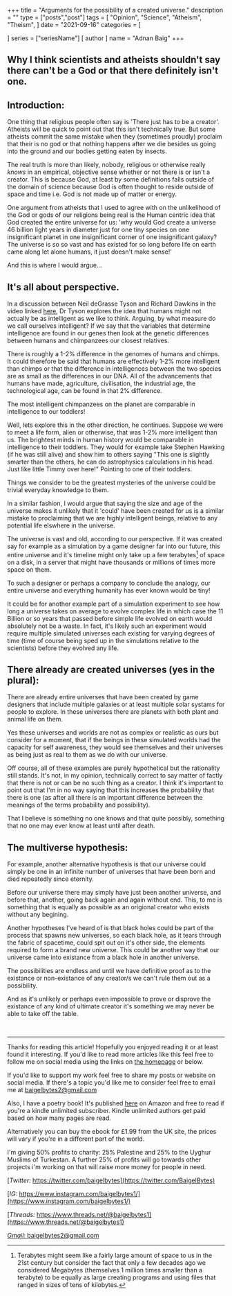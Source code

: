 +++
title = "Arguments for the possibility of a created universe."
description = ""
type = ["posts","post"]
tags = [
    "Opinion",
    "Science",
    "Atheism",
    "Theism",
]
date = "2021-09-16"
categories = [
    
   
]
series = ["seriesName"]
[ author ]
  name = "Adnan Baig"
+++



## Why I think scientists and atheists shouldn't say there can't be a God or that there definitely isn't one.


## Introduction:

One thing that religious people often say is 'There just has to be a creator'. Atheists will be quick to point out that this isn't technically true. But some atheists commit the same mistake when they (sometimes proudly) proclaim that their is no god or that nothing happens after we die besides us going into the ground and our bodies getting eaten by insects.

The real truth is more than likely, nobody, religious or otherwise really *knows* in an empirical, objective sense whether or not there is or isn't a creator. This is because God, at least by some definitions falls outside of the domain of science because God is often thought to reside outside of space and time i.e. God is not made up of matter or energy.

One argument from atheists that I used to agree with on the unlikelihood of the God or gods of our religions being real is the Human centric idea that God created the entire universe for us: 'why would God create a universe 46 billion light years in diameter just for one tiny species on one insignificant planet in one insignificant corner of one insignificant galaxy? The universe is so so vast and has existed for so long before life on earth came along let alone humans, it just doesn't make sense!'

And this is where I would argue...

## It's all about perspective.

In a discussion between Neil deGrasse Tyson and Richard Dawkins in the video linked [here](https://youtu.be/_um8cmcjda4), Dr Tyson explores the idea that humans might not actually be as intelligent as we like to think. Arguing, by what measure do we call ourselves intelligent? If we say that the variables that determine intelligence are found in our genes then look at the genetic differences between humans and chimpanzees our closest relatives.

There is roughly a 1-2% difference in the genomes of humans and chimps. It could therefore be said that humans are effectively 1-2% more intelligent than chimps or that the difference in intelligences between the two species are as small as the differences in our DNA. All of the advancements that humans have made, agriculture, civilisation, the industrial age, the technological age, can be found in that 2% difference.

The most intelligent chimpanzees on the planet are comparable in intelligence to our toddlers!

Well, lets explore this in the other direction, he continues. Suppose we were to meet a life form, alien or otherwise, that was 1-2% more intelligent than us. The brightest minds in human history would be comparable in intelligence to their toddlers. They would for example take Stephen Hawking (if he was still alive) and show him to others saying "This one is slightly smarter than the others, he can do astrophysics calculations in his head. Just like little Timmy over here!" Pointing to one of their toddlers.

Things we consider to be the greatest mysteries of the universe could be trivial everyday knowledge to them.

In a similar fashion, I would argue that saying the size and age of the universe makes it unlikely that it 'could' have been created for us is a similar mistake to proclaiming that we are highly intelligent beings, relative to any potential life elswhere in the universe.

The universe is vast and old, according to our perspective. If it was created say for example as a simulation by a game designer far into our future, this entire universe and it's timeline might only take up a few terabytes[^1] of space on a disk, in a server that might have thousands or millions of times more space on them.

To such a designer or perhaps a company to conclude the analogy, our entire universe and everything humanity has ever known would be tiny!

It could be for another example part of a simulation experiment to see how long a universe takes on average to evolve complex life in which case the 11 Billion or so years that passed before simple life evolved on earth would absolutely not be a waste. In fact, it's likely such an experiment would require multiple simulated universes each existing for varying degrees of time (time of course being sped up in the simulations relative to the scientists) before they evolved any life.

## There already are created universes (yes in the plural):

There are already entire universes that have been created by game designers that include multiple galaxies or at least multiple solar systams for people to explore. In these universes there are planets with both plant and animal life on them.

Yes these universes and worlds are not as complex or realistic as ours but consider for a moment, that if the beings in these simulated worlds had the capacity for self awareness, they would see themselves and their universes as being just as real to them as we do with our universe.

Off course, all of these examples are purely hypothetical but the rationality still stands. It's not, in my opinion, technically correct to say matter of factly that there is not or can be no such thing as a creator. I think it's important to point out that I'm in no way saying that this increases the probability that there is one (as after all there is an important difference between the meanings of the terms probability and possibility).

That I believe is something no one knows and that quite possibly, something that no one may ever know at least until after death.

## The multiverse hypothesis:

For example, another alternative hypothesis is that our universe could simply be one in an infinite number of universes that have been born and died repeatedly since eternity.

Before our universe there may simply have just been another universe, and before that, another, going back again and again without end. This, to me is something that is equally as possible as an origional creator who exists without any begining.

Another hypotheses I've heard of is that black holes could be part of the process that spawns new universes, so each black hole, as it tears through the fabric of spacetime, could spit out on it's other side, the elements required to form a brand new universe. This could be another way that our universe came into existance from a black hole in another universe.

The possibilities are endless and until we have definitive proof as to the existance or non-existance of any creator/s we can't rule them out as a possibility.

And as it's unlikely or perhaps even impossible to prove or disprove the existance of any kind of ultimate creator it's something we may never be able to take off the table.

[^1]: Terabytes might seem like a fairly large amount of space to us in the 21st century but consider the fact that only a few decades ago we considered Megabytes (themselves 1 million times smaller than a terabyte) to be equally as large creating programs and using files that ranged in sizes of tens of kilobytes.



&nbsp;

---

Thanks for reading this article! Hopefully you enjoyed reading it or at least found it interesting. If you'd like to read more articles like this feel free to follow me on social media using the links on [the homepage](https://baigelbytes.com) or below.

If you'd like to support my work feel free to share my posts or website on social media. If there's a topic you'd like me to consider feel free to email me at baigelbytes2@gmail.com

Also, I have a poetry book! It's published [here](https://amzn.eu/d/3nzHMT6) on Amazon and free to read if you're a kindle unlimited subscriber. Kindle unlimited authors get paid based on how many pages are read.

Alternatively you can buy the ebook for £1.99 from the UK site, the prices will vary if you're in a different part of the world.

I'm giving 50% profits to charity: 25% Palestine and 25% to the Uyghur Muslims of Turkestan. A further 25% of profits will go towards other projects i'm working on that will raise more money for people in need.


[*Twitter:* https://twitter.com/baigelbytes](https://twitter.com/BaigelBytes)

[*IG:* https://www.instagram.com/baigelbytes1/](https://www.instagram.com/baigelbytes1/)

[*Threads:* https://www.threads.net/@baigelbytes1](https://www.threads.net/@baigelbytes1)

[*Gmail:* baigelbytes2@gmail.com](baigelbytes2@gmail.com)

